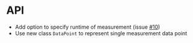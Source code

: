 # API

- Add option to specify runtime of measurement (issue [#10](https://github.com/MyTooliT/ICOstate/issues/10))
- Use new class `DataPoint` to represent single measurement data point
